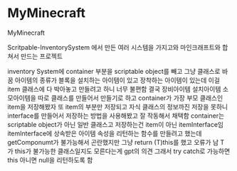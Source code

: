 # MyMinecraft
MyMinecraft

Scritpable-InventorySystem 에서 만든 여러 시스템을 가지고와 
마인크래프트와 합쳐서 만드는 프로젝트

inventory System에 container 부분을 scriptable object를 빼고 그냥 클래스로 바꿈
아이템의 종류가 블록을 설치하는 아이템이 있고 장착하는 아이템이 있는데 이걸 item 클래스에 다 박아놓고
만들려고 하니 너무 불편함
결국 장비아이템 설치아이템 소모아이템을 따로 클래스를 만들어서 만들기로 하고
container가 가장 부모 클래스인 item을 저장해봤자 또 item의 부분만 저장되고 자식 클래스의 정보까진 저장을 못하니
interface를 만들어서 저장하는 방법을 사용해봤고 잘 작동해서 채택함
container는 scriptable object가 아닌 일반 클래스고 저장하는건 item이 아닌 itemInterface임
itemInterface에 상속받은 아이템 속성을 리턴하는 함수를 만들려고 했는데
getComponumt가 불가능해서 곤란했지만 그냥 return (T)this를 했고 오류가 남
T 가 this가 불가능한 클래스일지도 모른다는게 gpt의 의견 그래서 try catch로 가능하면 this 아니면 null을 리턴하도록 함
